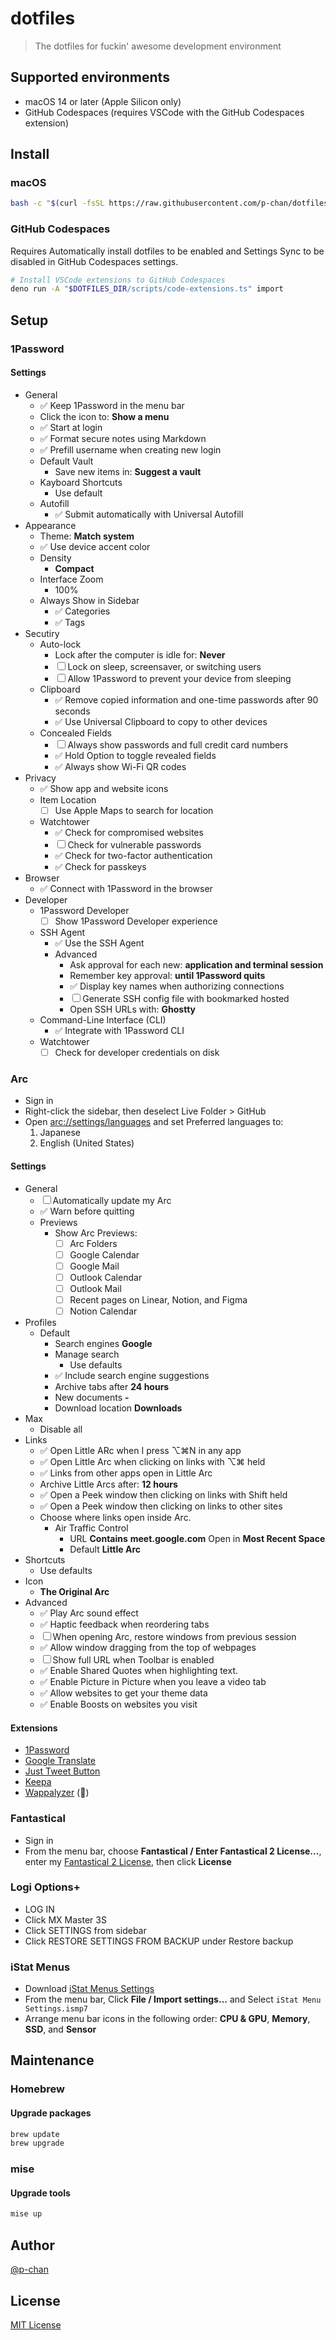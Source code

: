 # dotfiles

> The dotfiles for fuckin' awesome development environment

## Supported environments

- macOS 14 or later (Apple Silicon only)
- GitHub Codespaces (requires VSCode with the GitHub Codespaces extension)

## Install

### macOS

```sh
bash -c "$(curl -fsSL https://raw.githubusercontent.com/p-chan/dotfiles/main/scripts/install.sh)"
```

### GitHub Codespaces

Requires Automatically install dotfiles to be enabled and Settings Sync to be
disabled in GitHub Codespaces settings.

```sh
# Install VSCode extensions to GitHub Codespaces
deno run -A "$DOTFILES_DIR/scripts/code-extensions.ts" import
```

## Setup

### 1Password

#### Settings

- General
  - ✅ Keep 1Password in the menu bar
  - Click the icon to: **Show a menu**
  - ✅ Start at login
  - ✅ Format secure notes using Markdown
  - ✅ Prefill username when creating new login
  - Default Vault
    - Save new items in: **Suggest a vault**
  - Kayboard Shortcuts
    - Use default
  - Autofill
    - ✅ Submit automatically with Universal Autofill
- Appearance
  - Theme: **Match system**
  - ✅ Use device accent color
  - Density
    - **Compact**
  - Interface Zoom
    - 100%
  - Always Show in Sidebar
    - ✅ Categories
    - ✅ Tags
- Secutiry
  - Auto-lock
    - Lock after the computer is idle for: **Never**
    - ☐ Lock on sleep, screensaver, or switching users
    - ☐ Allow 1Password to prevent your device from sleeping
  - Clipboard
    - ✅ Remove copied information and one-time passwords after 90 seconds
    - ✅ Use Universal Clipboard to copy to other devices
  - Concealed Fields
    - ☐ Always show passwords and full credit card numbers
    - ✅ Hold Option to toggle revealed fields
    - ✅ Always show Wi-Fi QR codes
- Privacy
  - ✅ Show app and website icons
  - Item Location
    - ☐ Use Apple Maps to search for location
  - Watchtower
    - ✅ Check for compromised websites
    - ☐ Check for vulnerable passwords
    - ✅ Check for two-factor authentication
    - ✅ Check for passkeys
- Browser
  - ✅ Connect with 1Password in the browser
- Developer
  - 1Password Developer
    - ☐ Show 1Password Developer experience
  - SSH Agent
    - ✅ Use the SSH Agent
    - Advanced
      - Ask approval for each new: **application and terminal session**
      - Remember key approval: **until 1Password quits**
      - ✅ Display key names when authorizing connections
      - ☐ Generate SSH config file with bookmarked hosted
      - Open SSH URLs with: **Ghostty**
  - Command-Line Interface (CLI)
    - ✅ Integrate with 1Password CLI
  - Watchtower
    - ☐ Check for developer credentials on disk

### Arc

- Sign in
- Right-click the sidebar, then deselect Live Folder > GitHub
- Open [arc://settings/languages](arc://settings/languages) and set Preferred
  languages to:
  1. Japanese
  2. English (United States)

#### Settings

- General
  - ☐ Automatically update my Arc
  - ✅ Warn before quitting
  - Previews
    - Show Arc Previews:
      - ☐ Arc Folders
      - ☐ Google Calendar
      - ☐ Google Mail
      - ☐ Outlook Calendar
      - ☐ Outlook Mail
      - ☐ Recent pages on Linear, Notion, and Figma
      - ☐ Notion Calendar
- Profiles
  - Default
    - Search engines **Google**
    - Manage search
      - Use defaults
    - ✅ Include search engine suggestions
    - Archive tabs after **24 hours**
    - New documents **-**
    - Download location **Downloads**
- Max
  - Disable all
- Links
  - ✅ Open Little ARc when I press ⌥⌘N in any app
  - ✅ Open Little Arc when clicking on links with ⌥⌘ held
  - ✅ Links from other apps open in Little Arc
  - Archive Little Arcs after: **12 hours**
  - ✅ Open a Peek window then clicking on links with Shift held
  - ✅ Open a Peek window then clicking on links to other sites
  - Choose where links open inside Arc.
    - Air Traffic Control
      - URL **Contains** **meet.google.com** Open in **Most Recent Space**
      - Default **Little Arc**
- Shortcuts
  - Use defaults
- Icon
  - **The Original Arc**
- Advanced
  - ✅ Play Arc sound effect
  - ✅ Haptic feedback when reordering tabs
  - ☐ When opening Arc, restore windows from previous session
  - ✅ Allow window dragging from the top of webpages
  - ☐ Show full URL when Toolbar is enabled
  - ✅ Enable Shared Quotes when highlighting text.
  - ✅ Enable Picture in Picture when you leave a video tab
  - ✅ Allow websites to get your theme data
  - ✅ Enable Boosts on websites you visit

#### Extensions

- [1Password](https://chromewebstore.google.com/detail/aeblfdkhhhdcdjpifhhbdiojplfjncoa)
- [Google Translate](https://chromewebstore.google.com/detail/aapbdbdomjkkjkaonfhkkikfgjllcleb)
- [Just Tweet Button](https://chromewebstore.google.com/detail/feikojefkpembojkeegfajbbfecocddd)
- [Keepa](https://chromewebstore.google.com/detail/neebplgakaahbhdphmkckjjcegoiijjo)
- [Wappalyzer](https://chromewebstore.google.com/detail/gppongmhjkpfnbhagpmjfkannfbllamg)
  (📌)

### Fantastical

- Sign in
- From the menu bar, choose **Fantastical / Enter Fantastical 2 License...**,
  enter my
  [Fantastical 2 License](https://start.1password.com/open/i?a=LM5F3GUMXZESHA52XDBWU2IBH4&v=qmldmb6wi6rv7qu5sxemwffyv4&i=5o5nin542zeypoi23lcofldfqm&h=my.1password.com),
  then click **License**

### Logi Options+

- LOG IN
- Click MX Master 3S
- Click SETTINGS from sidebar
- Click RESTORE SETTINGS FROM BACKUP under Restore backup

### iStat Menus

- Download
  [iStat Menus Settings](https://start.1password.com/open/i?a=LM5F3GUMXZESHA52XDBWU2IBH4&v=qmldmb6wi6rv7qu5sxemwffyv4&i=tme5ajhzmclm76utvqtcvw43ci&h=my.1password.com)
- From the menu bar, Click **File / Import settings...** and Select
  `iStat Menu
  Settings.ismp7`
- Arrange menu bar icons in the following order: **CPU & GPU**, **Memory**,
  **SSD**, and **Sensor**

## Maintenance

### Homebrew

#### Upgrade packages

```sh
brew update
brew upgrade
```

### mise

#### Upgrade tools

```sh
mise up
```

## Author

[@p-chan](https://github.com/p-chan)

## License

[MIT License](LICENSE)
